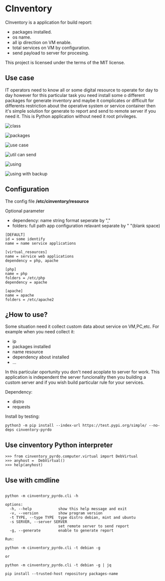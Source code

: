 CInventory
=================================

CInventory is a application for build report:

- packages installed.
- os name.
- all ip direction on VM enable.
- total services on VM by configuration.
- send payload to server for procesing.

This project is licensed under the terms of the MIT license.

## Use case

IT operators need to know all or some digital resource to operate for day to day however for this particular task you need install some o different packages for generate inventory and maybe it complicates or difficult for differents restriction about the operative system or service container then it's simple solution for generate to report and send to remote server if you need it. 
This is Python application without need it root privileges.


![class](img/class.png)

![packages](img/packages.png)

![use case](img/use%20case.png)

![util can send](img/util.png)

![using](img/maybe-using-cinventory.png)

![using with backup](img/usecase2.png)



## Configuration

The config file **/etc/cinventory/resource**

Optional parameter

- dependency: name string format seperate by ","
- folders: full path app configuration relavant separate by " "(blank space)

```
[DEFAULT]
id = some identify
name = name service applications

[virtual_resources]
name = service web applications
dependency = php, apache

[php]
name = php
folders = /etc/php
dependency = apache

[apache]
name = apache
folders = /etc/apache2

```

## ¿How to use?

Some situation need it collect custom data about service on VM,PC,etc. For example when you need collect it:

- ip 
- packages installed
- name resource
- dependency about installed
- ...

In this particular oportunity you don't need acoplate to server for work. This application is independent the server funcionality then you building a custom server and if you wish build particular rule for your services.

Dependency:
 - distro
 - requests

Install by testing:

```
python3 -m pip install --index-url https://test.pypi.org/simple/ --no-deps cinventory-pyrdo

```

## Use cinventory Python interpreter

```
>>> from cinventory_pyrdo.computer.virtual import DebVirtual
>>> anyhost =  DebVirtual()
>>> help(anyhost)

```

## Use with cmdline
```

python -m cinventory_pyrdo.cli -h

options:
  -h, --help            show this help message and exit
  -v, --version         show program version
  -t TYPE, --type TYPE  type distro debian, mint and ubuntu
  -s SERVER, --server SERVER
                        set remote server to send report
  -g, --generate        enable to generate report

Run:

python -m cinventory_pyrdo.cli -t debian -g 

or

python -m cinventory_pyrdo.cli -t debian -g | jq

pip install --trusted-host repository packages-name

```